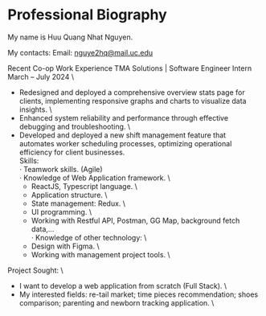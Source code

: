 
# Professional Biography 

My name is Huu Quang Nhat Nguyen.

My contacts: 
Email: nguye2hq@mail.uc.edu

Recent Co-op Work Experience
TMA Solutions | Software Engineer Intern	March – July 2024 \
- Redesigned and deployed a comprehensive overview stats page for clients, implementing responsive graphs and charts to visualize data insights. \
- Enhanced system reliability and performance through effective debugging and troubleshooting. \
- Developed and deployed a new shift management feature that automates worker scheduling processes, optimizing operational efficiency for client businesses. \
Skills: \
· Teamwork skills. (Agile) \
· Knowledge of Web Application framework. \
	- ReactJS, Typescript language. \
	- Application structure. \
	- State management: Redux.  \
	- UI programming. \
	- Working with Restful API, Postman, GG Map, background fetch data,… \
· Knowledge of other technology: \
	- Design with Figma. \
	- Working with management project tools. \

Project Sought: \
- I want to develop a web application from scratch (Full Stack). \
- My interested fields: re-tail market; time pieces recommendation; shoes comparison; parenting and newborn tracking application. \
